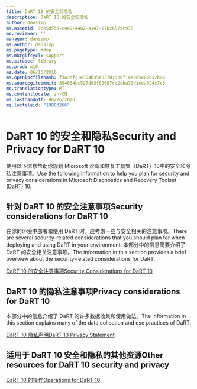 ```yaml
---
title: DaRT 10 的安全和隐私
description: DaRT 10 的安全和隐私
author: dansimp
ms.assetid: 9ce5d555-c4e9-4482-a147-27b26579c935
ms.reviewer: ''
manager: dansimp
ms.author: dansimp
ms.pagetype: mdop
ms.mktglfcycl: support
ms.sitesec: library
ms.prod: w10
ms.date: 06/16/2016
ms.openlocfilehash: f3a3dfc1e354b35e837815b0f14e8d5486b37b96
ms.sourcegitcommit: 354664bc527d93f80687cd2eba70d1eea024c7c3
ms.translationtype: MT
ms.contentlocale: zh-CN
ms.lasthandoff: 06/26/2020
ms.locfileid: "10803266"
---
```

# <span data-ttu-id="541a6-103">DaRT 10 的安全和隐私</span><span class="sxs-lookup"><span data-stu-id="541a6-103">Security and Privacy for DaRT 10</span></span>


<span data-ttu-id="541a6-104">使用以下信息帮助你规划 Microsoft 诊断和恢复工具集（DaRT）10中的安全和隐私注意事项。</span><span class="sxs-lookup"><span data-stu-id="541a6-104">Use the following information to help you plan for security and privacy considerations in Microsoft Diagnostics and Recovery Toolset (DaRT) 10.</span></span>

## <span data-ttu-id="541a6-105">针对 DaRT 10 的安全注意事项</span><span class="sxs-lookup"><span data-stu-id="541a6-105">Security considerations for DaRT 10</span></span>


<span data-ttu-id="541a6-106">在你的环境中部署和使用 DaRT 时，应考虑一些与安全相关的注意事项。</span><span class="sxs-lookup"><span data-stu-id="541a6-106">There are several security-related considerations that you should plan for when deploying and using DaRT in your environment.</span></span> <span data-ttu-id="541a6-107">本部分中的信息简要介绍了 DaRT 的安全相关注意事项。</span><span class="sxs-lookup"><span data-stu-id="541a6-107">The information in this section provides a brief overview about the security-related considerations for DaRT.</span></span>

[<span data-ttu-id="541a6-108">DaRT 10 的安全注意事项</span><span class="sxs-lookup"><span data-stu-id="541a6-108">Security Considerations for DaRT 10</span></span>](security-considerations-for-dart-10.md)

## <span data-ttu-id="541a6-109">DaRT 10 的隐私注意事项</span><span class="sxs-lookup"><span data-stu-id="541a6-109">Privacy considerations for DaRT 10</span></span>


<span data-ttu-id="541a6-110">本部分中的信息介绍了 DaRT 的许多数据收集和使用做法。</span><span class="sxs-lookup"><span data-stu-id="541a6-110">The information in this section explains many of the data collection and use practices of DaRT.</span></span>

[<span data-ttu-id="541a6-111">DaRT 10 隐私声明</span><span class="sxs-lookup"><span data-stu-id="541a6-111">DaRT 10 Privacy Statement</span></span>](dart-10-privacy-statement.md)

## <span data-ttu-id="541a6-112">适用于 DaRT 10 安全和隐私的其他资源</span><span class="sxs-lookup"><span data-stu-id="541a6-112">Other resources for DaRT 10 security and privacy</span></span>


[<span data-ttu-id="541a6-113">DaRT 10 的操作</span><span class="sxs-lookup"><span data-stu-id="541a6-113">Operations for DaRT 10</span></span>](operations-for-dart-10.md)

 

 





